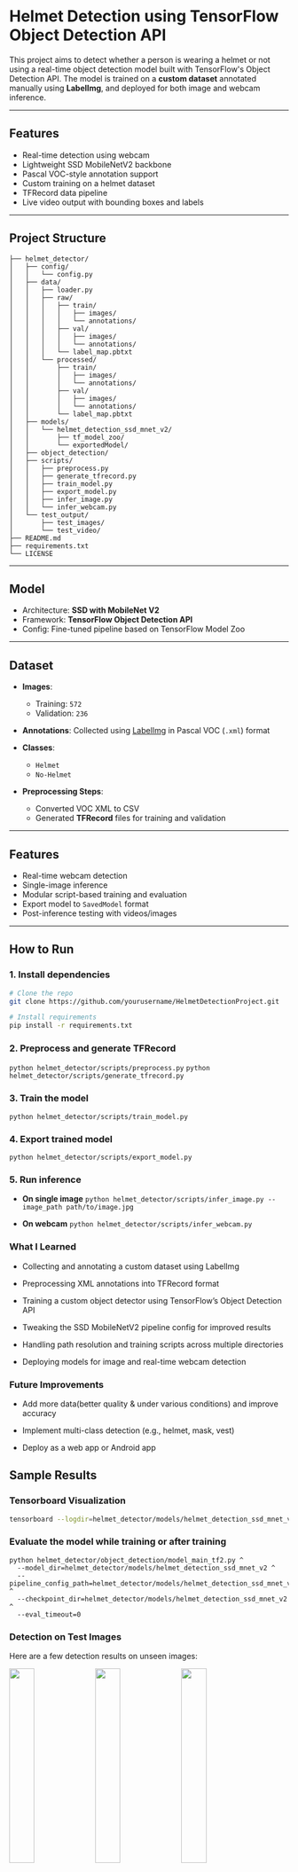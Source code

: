 #  Helmet Detection using TensorFlow Object Detection API

This project aims to detect whether a person is wearing a helmet or not using a real-time object detection model built with TensorFlow's Object Detection API. The model is trained on a **custom dataset** annotated manually using **LabelImg**, and deployed for both image and webcam inference.

---


## Features

-  Real-time detection using webcam
-  Lightweight SSD MobileNetV2 backbone
-  Pascal VOC-style annotation support
-  Custom training on a helmet dataset
-  TFRecord data pipeline
-  Live video output with bounding boxes and labels

---


## Project Structure
```HelmetDetectionProject/
├── helmet_detector/
│   ├── config/
│   │   └── config.py
│   ├── data/
│   │   ├── loader.py
│   │   ├── raw/
│   │   │   ├── train/
│   │   │   │   ├── images/
│   │   │   │   └── annotations/
│   │   │   ├── val/
│   │   │   │   ├── images/
│   │   │   │   └── annotations/
│   │   │   └── label_map.pbtxt
│   │   └── processed/
│   │       ├── train/
│   │       │   ├── images/
│   │       │   └── annotations/
│   │       ├── val/
│   │       │   ├── images/
│   │       │   └── annotations/
│   │       └── label_map.pbtxt
│   ├── models/
│   │   └── helmet_detection_ssd_mnet_v2/
│   │       ├── tf_model_zoo/
│   │       └── exportedModel/
│   ├── object_detection/
│   ├── scripts/
│   │   ├── preprocess.py
│   │   ├── generate_tfrecord.py
│   │   ├── train_model.py
│   │   ├── export_model.py
│   │   ├── infer_image.py
│   │   └── infer_webcam.py
│   └── test_output/
│       ├── test_images/
│       └── test_video/
├── README.md
├── requirements.txt
└── LICENSE
```


---


## Model

- Architecture: **SSD with MobileNet V2**
- Framework: **TensorFlow Object Detection API**
- Config: Fine-tuned pipeline based on TensorFlow Model Zoo

---


## Dataset

- **Images**:
  - Training: `572`
  - Validation: `236`
- **Annotations**: Collected using [LabelImg](https://github.com/tzutalin/labelImg) in Pascal VOC (`.xml`) format

- **Classes**:
  - `Helmet`
  - `No-Helmet`

- **Preprocessing Steps**:
  - Converted VOC XML to CSV
  - Generated **TFRecord** files for training and validation

---


## Features

- Real-time webcam detection
- Single-image inference
- Modular script-based training and evaluation
- Export model to `SavedModel` format
- Post-inference testing with videos/images

---


## How to Run

### 1. Install dependencies

```bash
# Clone the repo
git clone https://github.com/yourusername/HelmetDetectionProject.git

# Install requirements
pip install -r requirements.txt
```

### 2. Preprocess and generate TFRecord

`python helmet_detector/scripts/preprocess.py`
`python helmet_detector/scripts/generate_tfrecord.py`

### 3. Train the model
`python helmet_detector/scripts/train_model.py`

### 4. Export trained model
`python helmet_detector/scripts/export_model.py`

### 5. Run inference
- **On single image**
`python helmet_detector/scripts/infer_image.py --image_path path/to/image.jpg`

- **On webcam**
`python helmet_detector/scripts/infer_webcam.py`





### What I Learned

- Collecting and annotating a custom dataset using LabelImg

- Preprocessing XML annotations into TFRecord format

- Training a custom object detector using TensorFlow’s Object Detection API

- Tweaking the SSD MobileNetV2 pipeline config for improved results

- Handling path resolution and training scripts across multiple directories

- Deploying models for image and real-time webcam detection

### Future Improvements
- Add more data(better quality & under various conditions) and improve accuracy

- Implement multi-class detection (e.g., helmet, mask, vest)

- Deploy as a web app or Android app


## Sample Results

### Tensorboard Visualization
```bash
tensorboard --logdir=helmet_detector/models/helmet_detection_ssd_mnet_v2/logs
```

### Evaluate the model while training or after training
```
python helmet_detector/object_detection/model_main_tf2.py ^
  --model_dir=helmet_detector/models/helmet_detection_ssd_mnet_v2 ^
  --pipeline_config_path=helmet_detector/models/helmet_detection_ssd_mnet_v2/pipeline.config ^
  --checkpoint_dir=helmet_detector/models/helmet_detection_ssd_mnet_v2 ^
  --eval_timeout=0
```

### Detection on Test Images
Here are a few detection results on unseen images:

<p float="left">
  <img src="helmet_detector/test_output/test_images/helmet_detected_image.jpg" width="30%" />
  <img src="helmet_detector/test_output/test_images/no_helmet_detected_image.jpg" width="30%" />
  <img src="helmet_detector/test_output/test_images/helmet_detected_image_1.jpg" width="30%" />
  <img src="helmet_detector/test_output/test_images/no_helmet_detected_image_1.jpg" width="30%" />
  
</p>

> You can find the full output video at:  
> `helmet_detector/test_output/test_video/output_video.mp4`

### Acknowledgements

- [TensorFlow Object Detection API](https://github.com/tensorflow/models/tree/master/research/object_detection) – for the powerful detection framework.
- [LabelImg](https://github.com/heartexlabs/labelImg) – for easy and effective image annotation.


### License
This project is licensed under the [MIT License](./LICENSE).



## Motivation

Many industrial or traffic accidents occur due to negligence in wearing helmets, leading to preventable injuries and fatalities. Ensuring helmet compliance manually can be time-consuming, inconsistent, or impractical in large or busy environments. This project aims to automate helmet detection using computer vision and deep learning, offering a scalable and real-time solution to enhance safety in hazardous zones.
